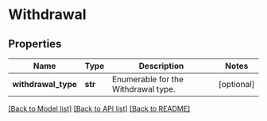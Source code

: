 # Withdrawal

## Properties
Name | Type | Description | Notes
------------ | ------------- | ------------- | -------------
**withdrawal_type** | **str** | Enumerable for the Withdrawal type. | [optional] 

[[Back to Model list]](../README.md#documentation-for-models) [[Back to API list]](../README.md#documentation-for-api-endpoints) [[Back to README]](../README.md)

